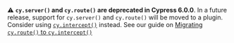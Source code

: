 <Alert type="warning">

⚠️ **`cy.server()` and `cy.route()` are deprecated in Cypress 6.0.0**. In a future release, support for `cy.server()` and `cy.route()` will be moved to a plugin. Consider using [`cy.intercept()`](/api/commands/intercept) instead. See our guide on [Migrating `cy.route()` to `cy.intercept()`](/guides/references/migration-guide#Migrating-cy-route-to-cy-intercept)

</Alert>
